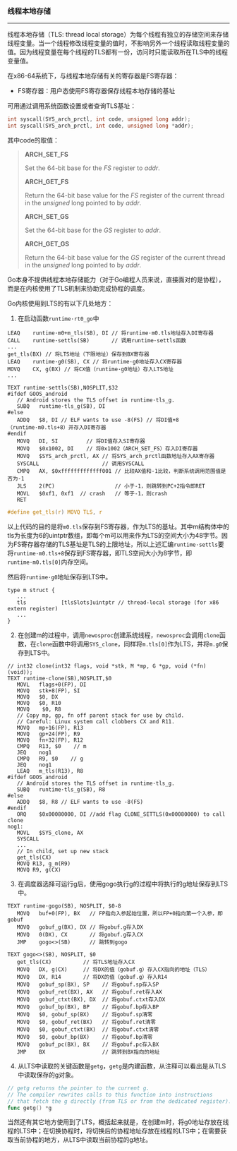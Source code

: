 ### 线程本地存储

------

线程本地存储（TLS: thread local storage）为每个线程有独立的存储空间来存储线程变量。当一个线程修改线程变量的值时，不影响另外一个线程读取线程变量的值。因为线程变量在每个线程的TLS都有一份，访问时只能读取所在TLS中的线程变量值。

在x86-64系统下，与线程本地存储有关的寄存器是FS寄存器：

- FS寄存器：用户态使用FS寄存器保存线程本地存储的基址

可用通过调用系统函数设置或者查询TLS基址：

```c
int syscall(SYS_arch_prctl, int code, unsigned long addr);
int syscall(SYS_arch_prctl, int code, unsigned long *addr);
```

其中code的取值：

> **ARCH_SET_FS**
>
> Set the 64-bit base for the *FS* register to *addr*.
>
> **ARCH_GET_FS**
>
> Return the 64-bit base value for the *FS* register of the current thread in the *unsigned* long pointed to by *addr*.
>
> **ARCH_SET_GS**
>
> Set the 64-bit base for the *GS* register to *addr*.
>
> **ARCH_GET_GS**
>
> Return the 64-bit base value for the *GS* register of the current thread in the *unsigned* long pointed to by *addr*.

Go本身不提供线程本地存储能力（对于Go编程人员来说，直接面对的是协程），而是在内核使用了TLS机制来协助完成协程的调度。

Go内核使用到LTS的有以下几处地方：

1. 在启动函数`runtime·rt0_go`中

```assembly
LEAQ    runtime·m0+m_tls(SB), DI // 将runtime·m0.tls地址存入DI寄存器
CALL    runtime·settls(SB)       // 调用runtime·settls函数
...
get_tls(BX) // 将LTS地址（下限地址）保存到BX寄存器
LEAQ	runtime·g0(SB), CX // 将runtime·g0地址存入CX寄存器
MOVQ	CX, g(BX) // 将CX值（runtime·g0地址）存入LTS地址
...
```

```assembly
TEXT runtime·settls(SB),NOSPLIT,$32
#ifdef GOOS_android
   // Android stores the TLS offset in runtime·tls_g.
   SUBQ   runtime·tls_g(SB), DI
#else
   ADDQ   $8, DI // ELF wants to use -8(FS) // 将DI值+8（runtime·m0.tls+8）并存入DI寄存器
#endif
   MOVQ   DI, SI         // 将DI值存入SI寄存器
   MOVQ   $0x1002, DI    // 将0x1002（ARCH_SET_FS）存入DI寄存器
   MOVQ   $SYS_arch_prctl, AX // 将SYS_arch_prctl函数地址存入AX寄存器
   SYSCALL                    // 调用SYSCALL
   CMPQ   AX, $0xfffffffffffff001 // 比较AX值和-1比较，判断系统调用范围值是否为-1
   JLS    2(PC)                   // 小于-1，则跳转到PC+2指令即RET
   MOVL   $0xf1, 0xf1  // crash   // 等于-1，则crash
   RET
```

```c
#define get_tls(r) MOVQ TLS, r
```

以上代码的目的是将`m0.tls`保存到FS寄存器，作为LTS的基址。其中m结构体中的tls为长度为6的uintptr数组，即每个m可以用来作为LTS的空间大小为48字节。因为FS寄存器存储的TLS基址是TLS的上限地址，所以上述汇编`runtime·settls`要将`runtime·m0.tls+8`保存到FS寄存器，即TLS空间大小为8字节，即`runtime·m0.tls[0]`内存空间。

然后将`runtime·g0`地址保存到LTS中。

```
type m struct {
   ...
   tls           [tlsSlots]uintptr // thread-local storage (for x86 extern register)
   ...
}
```

2. 在创建m的过程中，调用`newosproc`创建系统线程，`newosproc`会调用`clone`函数，在`clone`函数中将调用`SYS_clone`，同样将`m.tls[0]`作为LTS，并将`m.g0`保存到LTS中。

```assembly
// int32 clone(int32 flags, void *stk, M *mp, G *gp, void (*fn)(void));
TEXT runtime·clone(SB),NOSPLIT,$0
   MOVL   flags+0(FP), DI
   MOVQ   stk+8(FP), SI
   MOVQ   $0, DX
   MOVQ   $0, R10
   MOVQ    $0, R8
   // Copy mp, gp, fn off parent stack for use by child.
   // Careful: Linux system call clobbers CX and R11.
   MOVQ   mp+16(FP), R13
   MOVQ   gp+24(FP), R9
   MOVQ   fn+32(FP), R12
   CMPQ   R13, $0    // m
   JEQ    nog1
   CMPQ   R9, $0    // g
   JEQ    nog1
   LEAQ   m_tls(R13), R8
#ifdef GOOS_android
   // Android stores the TLS offset in runtime·tls_g.
   SUBQ   runtime·tls_g(SB), R8
#else
   ADDQ   $8, R8 // ELF wants to use -8(FS)
#endif
   ORQ    $0x00080000, DI //add flag CLONE_SETTLS(0x00080000) to call clone
nog1:
   MOVL   $SYS_clone, AX
   SYSCALL
   ...
   // In child, set up new stack
   get_tls(CX)
   MOVQ	R13, g_m(R9)
   MOVQ	R9, g(CX)
```

3. 在调度器选择可运行g后，使用gogo执行g的过程中将执行的g地址保存到LTS中。

```assembly
TEXT runtime·gogo(SB), NOSPLIT, $0-8
   MOVQ   buf+0(FP), BX   // FP指向入参起始位置，所以FP+0指向第一个入参，即gobuf
   MOVQ   gobuf_g(BX), DX // 将gobuf.g存入DX
   MOVQ   0(DX), CX       // 将gobuf.g存入CX
   JMP    gogo<>(SB)      // 跳转到gogo

TEXT gogo<>(SB), NOSPLIT, $0
   get_tls(CX)          // 将TLS地址存入CX
   MOVQ   DX, g(CX)     // 将DX的值（gobuf.g）存入CX指向的地址（TLS）
   MOVQ   DX, R14       // 将DX的值（gobuf.g）存入R14
   MOVQ   gobuf_sp(BX), SP    // 将gobuf.sp存入SP
   MOVQ   gobuf_ret(BX), AX   // 将gobuf.ret存入AX
   MOVQ   gobuf_ctxt(BX), DX  // 将gobuf.ctxt存入DX
   MOVQ   gobuf_bp(BX), BP    // 将gobuf.bp存入BP
   MOVQ   $0, gobuf_sp(BX)    // 将gobuf.sp清零
   MOVQ   $0, gobuf_ret(BX)   // 将gobuf.ret清零 
   MOVQ   $0, gobuf_ctxt(BX)  // 将gobuf.ctxt清零 
   MOVQ   $0, gobuf_bp(BX)    // 将gobuf.bp清零 
   MOVQ   gobuf_pc(BX), BX    // 将gobuf.pc存入BX
   JMP    BX                  // 跳转到BX指向的地址
```

4. 从LTS中读取的关键函数是`getg`，`getg`是内建函数，从注释可以看出是从TLS中读取保存的g对象。

```go
// getg returns the pointer to the current g.
// The compiler rewrites calls to this function into instructions
// that fetch the g directly (from TLS or from the dedicated register).
func getg() *g
```

当然还有其它地方使用到了LTS，概括起来就是，在创建m时，将g0地址存放在线程的LTS中；在切换协程时，将切换后的协程地址存放在线程的LTS中；在需要获取当前协程的地方，从LTS中读取当前协程的g地址。
